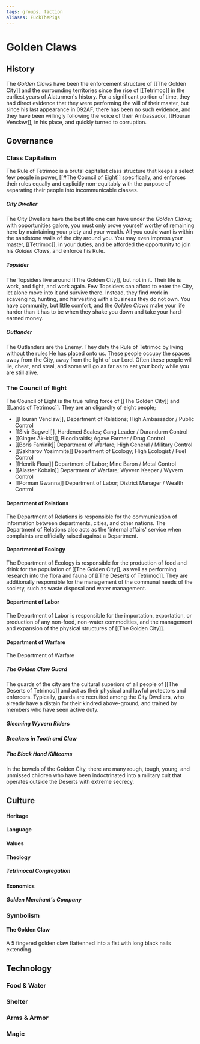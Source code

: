 ```yaml
---
tags: groups, faction
aliases: FuckThePigs
---
```


# Golden Claws
## History
The *Golden Claws* have been the enforcement structure of [[The Golden City]] and the surrounding territories since the rise of [[Tetrimoc]] in the earliest years of Alaturmen's history. For a significant portion of time, they had direct evidence that they were performing the will of their master, but since his last appearance in 092AF, there has been no such evidence, and they have been willingly following the voice of their Ambassador, [[Houran Venclaw]], in his place, and quickly turned to corruption.

## Governance
### Class Capitalism
The Rule of Tetrimoc is a brutal capitalist class structure that keeps a select few people in power, [[#The Council of Eight]] specifically, and enforces their rules equally and explicitly non-equitably with the purpose of separating their people into incommunicable classes. 

##### City Dweller
The City Dwellers have the best life one can have under the *Golden Claws*; with opportunities galore, you must only prove yourself worthy of remaining here by maintaining your piety and your wealth. All you could want is within the sandstone walls of the city around you. You may even impress your master, [[Tetrimoc]], in your duties, and be afforded the opportunity to join his *Golden Claws*, and enforce his Rule. 

##### Topsider
The Topsiders live around [[The Golden City]], but not in it. Their life is work, and fight, and work again. Few Topsiders can afford to enter the City, let alone move into it and survive there. Instead, they find work in scavenging, hunting, and harvesting with a business they do not own. You have community, but little comfort, and the *Golden Claws* make your life harder than it has to be when they shake you down and take your hard-earned money.

##### Outlander
The Outlanders are the Enemy. They defy the Rule of Tetrimoc by living without the rules He has placed onto us. These people occupy the spaces away from the City, away from the light of our Lord. Often these people will lie, cheat, and steal, and some will go as far as to eat your body while you are still alive.

### The Council of Eight
The Council of Eight is the true ruling force of [[The Golden City]] and [[Lands of Tetrimoc]]. They are an oligarchy of eight people;
- [[Houran Venclaw]], Department of Relations; High Ambassador / Public Control
- [[Sivir Bagwell]], Hardened Scales; Gang Leader / Durandurm Control
- [[Ginger Ak-kizi]], Bloodbraids; Agave Farmer / Drug Control
- [[Boris Farrinik]] Department of Warfare; High General / Military Control
- [[Sakharov Yosimmite]] Department of Ecology; High Ecologist / Fuel Control
- [[Henrik Flour]] Department of Labor; Mine Baron / Metal Control
- [[Alaster Kobain]] Department of Warfare; Wyvern Keeper / Wyvern Control
- [[Porman Gwanna]] Department of Labor; District Manager / Wealth Control

#### Department of Relations
The Department of Relations is responsible for the communication of information between departments, cities, and other nations. The Department of Relations also acts as the 'internal affairs' service when complaints are officially raised against a Department.

#### Department of Ecology
The Department of Ecology is responsible for the production of food and drink for the population of [[The Golden City]], as well as performing research into the flora and fauna of [[The Deserts of Tetrimoc]]. They are additionally responsible for the management of the communal needs of the society, such as waste disposal and water management.

#### Department of Labor
The Department of Labor is responsible for the importation, exportation, or production of any non-food, non-water commodities, and the management and expansion of the physical structures of [[The Golden City]].

#### Department of Warfare
The Department of Warfare 

##### The Golden Claw Guard
The guards of the city are the cultural superiors of all people of [[The Deserts of Tetrimoc]] and act as their physical and lawful protectors and enforcers. Typically, guards are recruited among the City Dwellers, who already have a distain for their kindred above-ground, and trained by members who have seen active duty.

##### Gleeming Wyvern Riders
##### Breakers in Tooth and Claw
##### The Black Hand Killteams
In the bowels of the Golden City, there are many rough, tough, young, and unmissed children who have been indoctrinated into a military cult that operates outside the Deserts with extreme secrecy.


## Culture
#### Heritage
#### Language
#### Values
#### Theology
##### Tetrimocal Congregation
#### Economics
##### Golden Merchant's Company
### Symbolism
#### The Golden Claw
A 5 fingered golden claw flattenned into a fist with long black nails extending.
## Technology
### Food & Water
### Shelter
### Arms & Armor
### Magic